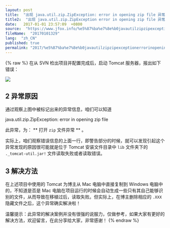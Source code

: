 ```yaml
---
layout: post
title:  "出现 java.util.zip.ZipException: error in opening zip file 异常的原因及解决方法"
title2:  "出现 java.util.zip.ZipException error in opening zip file 异常的原因及解决方法"
date:   2017-01-01 23:57:09  +0800
source:  "https://www.jfox.info/%e5%87%ba%e7%8e%b0javautilzipzipexceptionerrorinopeningzipfile%e5%bc%82%e5%b8%b8%e7%9a%84%e5%8e%9f%e5%9b%a0%e5%8f%8a%e8%a7%a3%e5%86%b3%e6%96%b9%e6%b3%95.html"
fileName:  "20170101329"
lang:  "zh_CN"
published: true
permalink: "2017/%e5%87%ba%e7%8e%b0javautilzipzipexceptionerrorinopeningzipfile%e5%bc%82%e5%b8%b8%e7%9a%84%e5%8e%9f%e5%9b%a0%e5%8f%8a%e8%a7%a3%e5%86%b3%e6%96%b9%e6%b3%95.html"
---
```

{% raw %}
在从 SVN 检出项目并配置完成后，启动 Tomcat 服务器，报出如下错误：

![](/wp-content/uploads/2017/07/1499956683.png)

## 2 异常原因

通过观察上图中被标记出来的异常信息，咱们可以知道

java.util.zip.ZipException: error in opening zip file

 此异常，为： ** 打开 `zip` 文件异常 ** 。 

 实际上，咱们观察错误信息的上面一行，即警告部分的时候，就可以发现引起这个异常发现的原因很可能就是位于 Tomcat 安装文件目录中 `lib` 文件夹下的 `._tomcat-util.jar!` 文件读取失败或者读取错误。 

## 3 解决方法

 在上述项目中使用的 Tomcat 为博主从 Mac 电脑中直接复制到 Windows 电脑中的，不知道是否是 Mac 电脑在项目运行的时候会自动生成一些只有其自己能够识别的文件，从而导致在移植过后，读取失败。但实际上，在博主删除相应的 `.XXX` 隐藏文件之后，这个异常确实解决啦！ 

 温馨提示：此异常的解决案例并没有很强的说服力，仅做参考，如果大家有更好的解决方法，欢迎留言，在此分享给大家，非常感谢！
{% endraw %}
